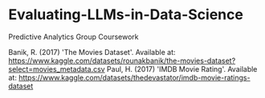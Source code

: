 # Evaluating-LLMs-in-Data-Science
Predictive Analytics Group Coursework


Banik, R. (2017) 'The Movies Dataset'. Available at: https://www.kaggle.com/datasets/rounakbanik/the-movies-dataset?select=movies_metadata.csv 
Paul, H. (2017) 'IMDB Movie Rating'. Available at: https://www.kaggle.com/datasets/thedevastator/imdb-movie-ratings-dataset 
